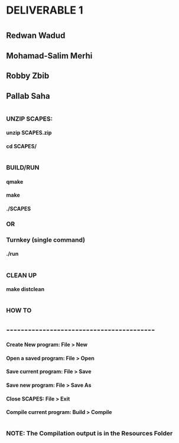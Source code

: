 #   DELIVERABLE 1
#
##      Redwan Wadud
##      Mohamad-Salim Merhi
##      Robby Zbib
##      Pallab Saha
#     
###      UNZIP SCAPES:
####        unzip SCAPES.zip
####        cd SCAPES/
#     
###      BUILD/RUN
####         qmake
####         make
####         ./SCAPES
###         OR
###         Turnkey (single command)
####        ./run
#     
###      CLEAN UP
####        make distclean
#
#        
#
###               HOW TO
## -----------------------------------------
####    Create New program:       File  > New
####     
####    Open a saved program:     File  > Open
####     
####    Save current program:     File  > Save
####     
####    Save new program:         File  > Save As
####     
####    Close SCAPES:             File  > Exit
####     
####    Compile current program:  Build > Compile
#
#
#
### NOTE: The Compilation output is in the Resources Folder
